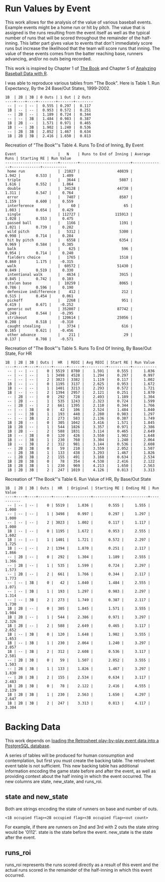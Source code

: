 Run Values by Event
===================

This work allows for the analysis of the value of various baseball events. Example events might be a home run or hit by pitch. The value that is assigned is the runs resulting from the event itself as well as the typical number of runs that will be scored throughout the remainder of the half-inning. This latter part gives value to events that don't immediately score runs but increase the likelihood that the team will score runs that inning. The value of these events comes from the batter reaching base, runners advancing, and/or no outs being recorded.

This work is inspired by Chapter 1 of [The Book](http://www.amazon.com/gp/product/B00GW6A89Y) and Chapter 5 of [Analyzing Baseball Data with R](http://www.amazon.com/Analyzing-Baseball-Data-Chapman-Hall-ebook/dp/B00GBC36S4/ref=sr_sp-atf_title_1_1?s=digital-text&ie=UTF8&qid=1409819843&sr=1-1&keywords=Analyzing+Baseball+Data+with+R).

I was able to reproduce various tables from "The Book". Here is Table 1. Run Expectancy, By the 24 Base/Out States, 1999-2002.

    1B  | 2B | 3B | 0 Outs | 1 Out | 2 Outs
    ----+----+----+--------+-------+--------
     -- | -- | -- |  0.555 | 0.297 |  0.117
     1B | -- | -- |  0.953 | 0.572 |  0.251
     -- | 2B | -- |  1.189 | 0.724 |  0.344
     -- | -- | 3B |  1.484 | 0.983 |  0.387
     1B | 2B | -- |  1.571 | 0.971 |  0.465
     1B | -- | 3B |  1.902 | 1.240 |  0.536
     -- | 2B | 3B |  2.052 | 1.467 |  0.634
     1B | 2B | 3B |  2.416 | 1.650 |  0.813

Recreation of "The Book"'s Table 4. Runs To End of Inning, By Event

    Event                   |   N    | Runs to End of Inning | Average Runs | Starting RE | Run Value
    ------------------------+--------+-----------------------+--------------+-------------+-----------
     home run               |  21027 |                 40839 |        1.942 |       0.533 |     1.409
     triple                 |   3644 |                  5887 |        1.616 |       0.552 |     1.064
     double                 |  34128 |                 44738 |        1.311 |       0.547 |     0.764
     error                  |   7407 |                  8587 |        1.159 |       0.600 |     0.559
     interference           |     60 |                    65 |        1.083 |       0.654 |     0.429
     single                 | 112727 |                115913 |        1.028 |       0.553 |     0.475
     passed ball            |   1166 |                  1191 |        1.021 |       0.739 |     0.282
     wild pitch             |   5312 |                  5300 |        0.998 |       0.714 |     0.284
     hit by pitch           |   6558 |                  6354 |        0.969 |       0.584 |     0.385
     balk                   |    625 |                   596 |        0.954 |       0.714 |     0.240
     fielders choice        |   1765 |                  1518 |        0.860 |       1.175 |    -0.315
     walk                   |  60572 |                 51430 |        0.849 |       0.519 |     0.330
     intentional walk       |   4634 |                  3915 |        0.845 |       0.742 |     0.103
     stolen base            |  10259 |                  8065 |        0.786 |       0.596 |     0.190
     defensive indifference |    412 |                   212 |        0.515 |       0.454 |     0.061
     pickoff                |   2268 |                   951 |        0.419 |       0.671 |    -0.252
     generic out            | 352007 |                 87742 |        0.249 |       0.544 |    -0.295
     strikeout              | 120614 |                 25056 |        0.208 |       0.518 |    -0.310
     caught stealing        |   3734 |                   616 |        0.165 |       0.621 |    -0.456
     other advance          |    211 |                    29 |        0.137 |       0.708 |    -0.571

Recreation of "The Book"'s Table 5. Runs To End Of Inning, By Base/Out State, For HR

    1B  | 2B | 3B | Outs |  HR  | REOI | Avg REOI | Start RE | Run Value
    ----+----+----+------+------+------+----------+----------+-----------
     -- | -- | -- |    0 | 5519 | 8780 |    1.591 |    0.555 |     1.036
     -- | -- | -- |    1 | 3498 | 4528 |    1.294 |    0.297 |     0.997
     -- | -- | -- |    2 | 3023 | 3382 |    1.119 |    0.117 |     1.002
     1B | -- | -- |    0 | 1195 | 3137 |    2.625 |    0.953 |     1.672
     1B | -- | -- |    1 | 1401 | 3213 |    2.293 |    0.572 |     1.721
     1B | -- | -- |    2 | 1394 | 2957 |    2.121 |    0.251 |     1.870
     -- | 2B | -- |    0 |  292 |  728 |    2.493 |    1.189 |     1.304
     -- | 2B | -- |    1 |  535 | 1243 |    2.323 |    0.724 |     1.599
     -- | 2B | -- |    2 |  661 | 1395 |    2.110 |    0.344 |     1.766
     -- | -- | 3B |    0 |   42 |  106 |    2.524 |    1.484 |     1.040
     -- | -- | 3B |    1 |  193 |  440 |    2.280 |    0.983 |     1.297
     -- | -- | 3B |    2 |  273 |  583 |    2.136 |    0.387 |     1.749
     1B | 2B | -- |    0 |  305 | 1042 |    3.416 |    1.571 |     1.845
     1B | 2B | -- |    1 |  544 | 1826 |    3.357 |    0.971 |     2.386
     1B | 2B | -- |    2 |  588 | 1831 |    3.114 |    0.465 |     2.649
     1B | -- | 3B |    0 |  120 |  426 |    3.550 |    1.902 |     1.648
     1B | -- | 3B |    1 |  230 |  760 |    3.304 |    1.240 |     2.064
     1B | -- | 3B |    2 |  312 |  981 |    3.144 |    0.536 |     2.608
     -- | 2B | 3B |    0 |   59 |  210 |    3.559 |    2.052 |     1.507
     -- | 2B | 3B |    1 |  133 |  438 |    3.293 |    1.467 |     1.826
     -- | 2B | 3B |    2 |  155 |  491 |    3.168 |    0.634 |     2.534
     1B | 2B | 3B |    0 |   78 |  354 |    4.538 |    2.416 |     2.122
     1B | 2B | 3B |    1 |  230 |  969 |    4.213 |    1.650 |     2.563
     1B | 2B | 3B |    2 |  247 | 1019 |    4.126 |    0.813 |     3.313

Recreation of "The Book"'s Table 6. Run Value of HR, By Base/Out State

    1B  | 2B | 3B | Outs |  HR  | Original | Starting RE | Ending RE | Run Value
    ----+----+----+------+------+----------+-------------+-----------+-----------
     -- | -- | -- |    0 | 5519 |    1.036 |       0.555 |     1.555 |     1.000
     -- | -- | -- |    1 | 3498 |    0.997 |       0.297 |     1.297 |     1.000
     -- | -- | -- |    2 | 3023 |    1.002 |       0.117 |     1.117 |     1.000
     1B | -- | -- |    0 | 1195 |    1.672 |       0.953 |     2.555 |     1.602
     1B | -- | -- |    1 | 1401 |    1.721 |       0.572 |     2.297 |     1.725
     1B | -- | -- |    2 | 1394 |    1.870 |       0.251 |     2.117 |     1.866
     -- | 2B | -- |    0 |  292 |    1.304 |       1.189 |     2.555 |     1.366
     -- | 2B | -- |    1 |  535 |    1.599 |       0.724 |     2.297 |     1.573
     -- | 2B | -- |    2 |  661 |    1.766 |       0.344 |     2.117 |     1.773
     -- | -- | 3B |    0 |   42 |    1.040 |       1.484 |     2.555 |     1.071
     -- | -- | 3B |    1 |  193 |    1.297 |       0.983 |     2.297 |     1.314
     -- | -- | 3B |    2 |  273 |    1.749 |       0.387 |     2.117 |     1.730
     1B | 2B | -- |    0 |  305 |    1.845 |       1.571 |     3.555 |     1.984
     1B | 2B | -- |    1 |  544 |    2.386 |       0.971 |     3.297 |     2.326
     1B | 2B | -- |    2 |  588 |    2.649 |       0.465 |     3.117 |     2.652
     1B | -- | 3B |    0 |  120 |    1.648 |       1.902 |     3.555 |     1.653
     1B | -- | 3B |    1 |  230 |    2.064 |       1.240 |     3.297 |     2.057
     1B | -- | 3B |    2 |  312 |    2.608 |       0.536 |     3.117 |     2.581
     -- | 2B | 3B |    0 |   59 |    1.507 |       2.052 |     3.555 |     1.503
     -- | 2B | 3B |    1 |  133 |    1.826 |       1.467 |     3.297 |     1.830
     -- | 2B | 3B |    2 |  155 |    2.534 |       0.634 |     3.117 |     2.483
     1B | 2B | 3B |    0 |   78 |    2.122 |       2.416 |     4.555 |     2.139
     1B | 2B | 3B |    1 |  230 |    2.563 |       1.650 |     4.297 |     2.647
     1B | 2B | 3B |    2 |  247 |    3.313 |       0.813 |     4.117 |     3.304

Backing Data
============

This work depends on [loading the Retrosheet play-by-play event data into a PostgreSQL database](/retrosheet/).

A series of tables will be produced for human consumption and contemplation, but first you must create the backing table. The retrosheet event table is not sufficient. This new backing table has additional information encoding the game state before and after the event, as well as providing context about the half inning in which the event occurred. The new columns are state, new_state, and runs_roi.

state and new_state
-------------------

Both are strings encoding the state of runners on base and number of outs.

    <1B occupied flag><2B occupied flag><3B occupied flag><out count>

For example, if there are runners on 2nd and 3rd with 2 outs the state string would be '0112'. state is the state before the event. new_state is the state after the event.

runs_roi
------------------------

runs_roi represents the runs scored directly as a result of this event and the actual runs scored in the remainder of the half-inning in which this event occurred.
